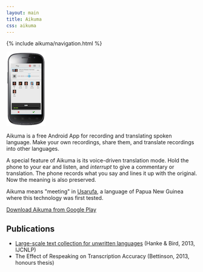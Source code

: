 ```yaml
---
layout: main
title: Aikuma
css: aikuma
---
```

{% include aikuma/navigation.html %}

![Aikuma](/images/aikuma.png)

Aikuma is a free Android App for recording and translating spoken language.
Make your own recordings, share them, and translate recordings into other languages.

A special feature of Aikuma is its voice-driven translation mode.
Hold the phone to your ear and listen, and _interrupt_ to give a commentary or translation.
The phone records what you say and lines it up with the original.
Now the meaning is also preserved.

Aikuma means "meeting" in [Usarufa](http://www.ethnologue.com/language/usa), a language of Papua New Guinea where this technology was first tested.

[Download Aikuma from Google Play](https://play.google.com/store/search?q=aikuma)

## Publications

* [Large-scale text collection for unwritten languages](http://aclweb.org/anthology/I/I13/I13-1161.pdf) (Hanke &amp; Bird, 2013, IJCNLP)
* The Effect of Respeaking on Transcription Accuracy (Bettinson, 2013, honours thesis)

